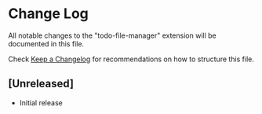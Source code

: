 # Change Log

All notable changes to the "todo-file-manager" extension will be documented in this file.

Check [Keep a Changelog](http://keepachangelog.com/) for recommendations on how to structure this file.

## [Unreleased]

- Initial release